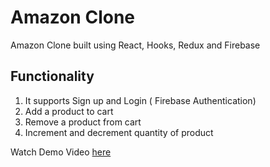 # Amazon Clone

Amazon Clone built using React, Hooks, Redux and Firebase

## Functionality

1. It supports Sign up and Login ( Firebase Authentication)
2. Add a product to cart
3. Remove a product from cart
4. Increment and decrement quantity of product


Watch Demo Video <a href="https://www.youtube.com/watch?v=eUZFNIhuLBw">here</a>
